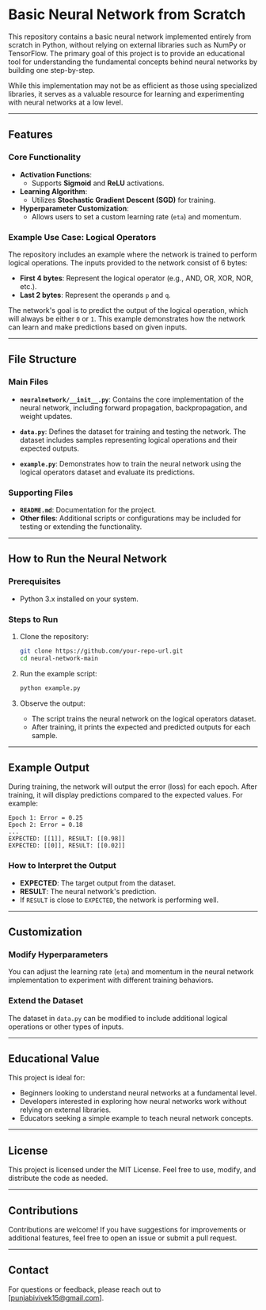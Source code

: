 # Basic Neural Network from Scratch

This repository contains a basic neural network implemented entirely from scratch in Python, without relying on external libraries such as NumPy or TensorFlow. The primary goal of this project is to provide an educational tool for understanding the fundamental concepts behind neural networks by building one step-by-step.

While this implementation may not be as efficient as those using specialized libraries, it serves as a valuable resource for learning and experimenting with neural networks at a low level.

---

## Features

### Core Functionality
- **Activation Functions**:
  - Supports **Sigmoid** and **ReLU** activations.
- **Learning Algorithm**:
  - Utilizes **Stochastic Gradient Descent (SGD)** for training.
- **Hyperparameter Customization**:
  - Allows users to set a custom learning rate (`eta`) and momentum.

### Example Use Case: Logical Operators
The repository includes an example where the network is trained to perform logical operations. The inputs provided to the network consist of 6 bytes:
- **First 4 bytes**: Represent the logical operator (e.g., AND, OR, XOR, NOR, etc.).
- **Last 2 bytes**: Represent the operands `p` and `q`.

The network's goal is to predict the output of the logical operation, which will always be either `0` or `1`. This example demonstrates how the network can learn and make predictions based on given inputs.

---

## File Structure

### Main Files
- **`neuralnetwork/__init__.py`**:
  Contains the core implementation of the neural network, including forward propagation, backpropagation, and weight updates.

- **`data.py`**:
  Defines the dataset for training and testing the network. The dataset includes samples representing logical operations and their expected outputs.

- **`example.py`**:
  Demonstrates how to train the neural network using the logical operators dataset and evaluate its predictions.

### Supporting Files
- **`README.md`**:
  Documentation for the project.
- **Other files**:
  Additional scripts or configurations may be included for testing or extending the functionality.

---

## How to Run the Neural Network

### Prerequisites
- Python 3.x installed on your system.

### Steps to Run
1. Clone the repository:
   ```bash
   git clone https://github.com/your-repo-url.git
   cd neural-network-main
   ```

2. Run the example script:
   ```bash
   python example.py
   ```

3. Observe the output:
   - The script trains the neural network on the logical operators dataset.
   - After training, it prints the expected and predicted outputs for each sample.

---

## Example Output

During training, the network will output the error (loss) for each epoch. After training, it will display predictions compared to the expected values. For example:

```
Epoch 1: Error = 0.25
Epoch 2: Error = 0.18
...
EXPECTED: [[1]], RESULT: [[0.98]]
EXPECTED: [[0]], RESULT: [[0.02]]
```

### How to Interpret the Output
- **EXPECTED**: The target output from the dataset.
- **RESULT**: The neural network's prediction.
- If `RESULT` is close to `EXPECTED`, the network is performing well.

---

## Customization

### Modify Hyperparameters
You can adjust the learning rate (`eta`) and momentum in the neural network implementation to experiment with different training behaviors.

### Extend the Dataset
The dataset in `data.py` can be modified to include additional logical operations or other types of inputs.

---

## Educational Value

This project is ideal for:
- Beginners looking to understand neural networks at a fundamental level.
- Developers interested in exploring how neural networks work without relying on external libraries.
- Educators seeking a simple example to teach neural network concepts.

---

## License

This project is licensed under the MIT License. Feel free to use, modify, and distribute the code as needed.

---

## Contributions

Contributions are welcome! If you have suggestions for improvements or additional features, feel free to open an issue or submit a pull request.

---

## Contact

For questions or feedback, please reach out to [punjabivivek15@gmail.com].